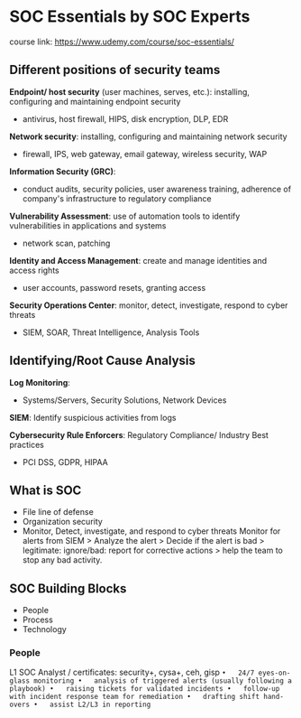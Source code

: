 # SOC Essentials by SOC Experts
course link: https://www.udemy.com/course/soc-essentials/

## Different positions of security teams
**Endpoint/ host security** (user machines, serves, etc.): installing, configuring and maintaining endpoint security
- antivirus, host firewall, HIPS, disk encryption, DLP, EDR

**Network security**: installing, configuring and maintaining network security
- firewall, IPS, web gateway, email gateway, wireless security, WAP

**Information Security (GRC)**:
- conduct audits, security policies, user awareness training, adherence of company's infrastructure to regulatory compliance

**Vulnerability Assessment**: use of automation tools to identify vulnerabilities in applications and systems
- network scan, patching

**Identity and Access Management**: create and manage identities and access rights
- user accounts, password resets, granting access

**Security Operations Center**: monitor, detect, investigate, respond to cyber threats
- SIEM, SOAR, Threat Intelligence, Analysis Tools

## Identifying/Root Cause Analysis
**Log Monitoring**: 
- Systems/Servers, Security Solutions, Network Devices

**SIEM**: Identify suspicious activities from logs

**Cybersecurity Rule Enforcers**:
Regulatory Compliance/ Industry Best practices
- PCI DSS, GDPR, HIPAA

## What is SOC
- File line of defense
- Organization security
- Monitor, Detect, investigate, and respond to cyber threats
Monitor for alerts from SIEM > Analyze the alert > Decide if the alert is bad > legitimate: ignore/bad: report for corrective actions > help the team to stop any bad activity.

## SOC Building Blocks
- People
- Process
- Technology

### People
L1 SOC Analyst / certificates: security+, cysa+, ceh, gisp
`
•	24/7 eyes-on-glass monitoring
•	analysis of triggered alerts (usually following a playbook)
•	raising tickets for validated incidents
•	follow-up with incident response team for remediation
•	drafting shift hand-overs
•	assist L2/L3 in reporting
`
